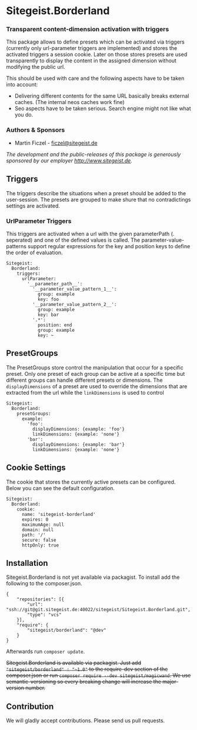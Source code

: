 # Sitegeist.Borderland
### Transparent content-dimension activation with triggers

This package allows to define presets which can be activated via triggers (currently only url-parameter triggers are 
implemented) and stores the activated triggers a session cookie. Later on those stores presets are used transparently to 
display the content in the assigned dimension without modifying the public url.

This should be used with care and the following aspects have to be taken into account:

* Delivering different contents for the same URL basically breaks external caches. (The internal neos caches work fine)
* Seo aspects have to be taken serious. Search engine might not like what you do.  
  

### Authors & Sponsors

* Martin Ficzel - ficzel@sitegeist.de

*The development and the public-releases of this package is generously sponsored by our employer http://www.sitegeist.de.*

##  Triggers

The triggers describe the situations when a preset should be added to the user-session. The presets are grouped to make 
shure that no contradictings settings are activated.

### UrlParameter Triggers

This triggers are activated when a url with the given parameterPath (. seperated) and one of the defined values is called. 
The parameter-value-patterns support regular expressions for the key and position keys to define the order of evaluation.

``` 
Sitegeist:
  Borderland:
    triggers:
      urlParameter:
        '__parameter_path__':
          '__parameter_value_pattern_1__':
            group: example
            key: foo
          '__parameter_value_pattern_2__':
            group: example
            key: bar
          '.*':
            position: end
            group: example
            key: ~            
```

## PresetGroups

The PresetGroups store control the manipulation that occur for a specific preset. Only one preset of each group can be 
active at a specific time but different groups can handle different presets or dimensions. The `displayDimensions` of 
a preset are used to override the dimensions that are extracted from the url while the `linkDimensions` is used to control    
    
```
Sitegeist:
  Borderland:
    presetGroups:
      example:
        'foo':
          displayDimensions: {example: 'foo'}
          linkDimensions: {example: 'none'}
        'bar':
          displayDimensions: {example: 'bar'}
          linkDimensions: {example: 'none'}
```

## Cookie Settings 

The cookie that stores the currently active presets can be configured. Below you can see the default configuration.
 
```
Sitegeist:
  Borderland:
    cookie:
      name: 'sitegeist-borderland'
      expires: 0
      maximumAge: null
      domain: null
      path: '/'
      secure: false
      httpOnly: true
```

## Installation

Sitegeist.Borderland is not yet available via packagist. To install add the following to the composer.json.

```
{
    "repositories": [{
        "url": "ssh://git@git.sitegeist.de:40022/sitegeist/Sitegeist.Borderland.git",
        "type": "vcs"
    }],
    "require": {
        "sitegeist/borderland": "@dev"
    }
}

```

Afterwards run `composer update`. 

~~Sitegeist.Borderland is available via packagist. Just add `"sitegeist/borderland" : "~1.0"` to the require-dev section of the composer.json or run `composer require --dev sitegeist/magicwand`. We use semantic-versioning so every breaking change will increase the major-version number.~~

## Contribution

We will gladly accept contributions. Please send us pull requests.